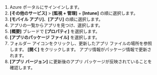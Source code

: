 
1. Azure ポータルにサインインします。  
2. **[その他のサービス]** > **[監視 + 管理]** + **[Intune]** の順に選択します。  
3. **[モバイル アプリ]**、**[アプリ]** の順に選択します。
4. アプリの一覧からアプリを見つけ、選択します。
5. **[概要]** ブレードで **[プロパティ]** を選択します。
5. **[アプリのパッケージ ファイル]** を選択します。
6. フォルダー アイコンをクリックし、更新したアプリ ファイルの場所を参照します。 **[開く]** をクリックします。 アプリ情報がパッケージ情報で更新されます。 
8. **[アプリ バージョン]** に更新後のアプリ パッケージが反映されていることを確認します。